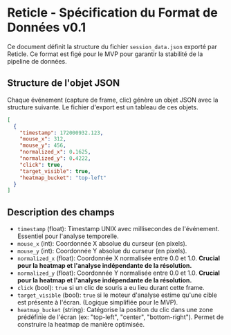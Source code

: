 # Reticle - Spécification du Format de Données v0.1

Ce document définit la structure du fichier `session_data.json` exporté par Reticle. Ce format est figé pour le MVP pour garantir la stabilité de la pipeline de données.

## Structure de l'objet JSON

Chaque événement (capture de frame, clic) génère un objet JSON avec la structure suivante. Le fichier d'export est un tableau de ces objets.

```json
[
  {
    "timestamp": 172000932.123,
    "mouse_x": 312,
    "mouse_y": 456,
    "normalized_x": 0.1625,
    "normalized_y": 0.4222,
    "click": true,
    "target_visible": true,
    "heatmap_bucket": "top-left"
  }
]
```

## Description des champs

-   `timestamp` (float): Timestamp UNIX avec millisecondes de l'événement. Essentiel pour l'analyse temporelle.
-   `mouse_x` (int): Coordonnée X absolue du curseur (en pixels).
-   `mouse_y` (int): Coordonnée Y absolue du curseur (en pixels).
-   `normalized_x` (float): Coordonnée X normalisée entre 0.0 et 1.0. **Crucial pour la heatmap et l'analyse indépendante de la résolution.**
-   `normalized_y` (float): Coordonnée Y normalisée entre 0.0 et 1.0. **Crucial pour la heatmap et l'analyse indépendante de la résolution.**
-   `click` (bool): `true` si un clic de souris a eu lieu durant cette frame.
-   `target_visible` (bool): `true` si le moteur d'analyse estime qu'une cible est présente à l'écran. (Logique simplifiée pour le MVP).
-   `heatmap_bucket` (string): Catégorise la position du clic dans une zone prédéfinie de l'écran (ex: "top-left", "center", "bottom-right"). Permet de construire la heatmap de manière optimisée. 